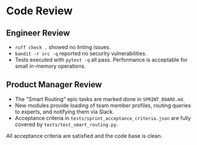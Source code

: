 # Code Review

## Engineer Review
- `ruff check .` showed no linting issues.
- `bandit -r src -q` reported no security vulnerabilities.
- Tests executed with `pytest -q` all pass. Performance is acceptable for small in-memory operations.

## Product Manager Review
- The "Smart Routing" epic tasks are marked done in `SPRINT_BOARD.md`.
- New modules provide loading of team member profiles, routing queries to experts, and notifying them via Slack.
- Acceptance criteria in `tests/sprint_acceptance_criteria.json` are fully covered by `tests/test_smart_routing.py`.

All acceptance criteria are satisfied and the code base is clean.
